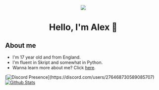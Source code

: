 <div align="center">
<img src="https://cdn.upload.systems/uploads/Ju1UAsfl.gif">
    <h1>Hello, I'm Alex 👋</h1>
</div>

## About me
- I'm 17 year old and from England.
- I'm fluent in Skript and somewhat in Python.</br>
- Wanna learn more about me? Click [here](https://en.pronouns.page/@Houlton).

[![Discord Presence](https://lanyard.cnrad.dev/api/276468730589085707?idleMessage=Probably%20doing%20something%20which%20isn't%20Rich%20Presence%20supported.)](https://discord.com/users/276468730589085707)
[![Github Stats](https://github-readme-stats.vercel.app/api?username=ahoulton&show_icons=true&theme=github_dark&hide_border=true)](https://github.com/ahoulton)